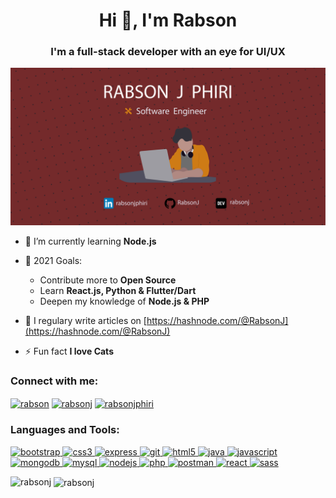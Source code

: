 <h1 align="center">Hi 👋, I'm Rabson</h1>

<h3 align="center">I'm a full-stack developer  with an eye for UI/UX</h3>

<p align="center">
 <img src="resources/banner.jpg" />
</p>


- 🌱 I’m currently learning **Node.js**

- 🥅 2021 Goals: 
   - Contribute more to **Open Source**
   - Learn **React.js, Python & Flutter/Dart**
   - Deepen my knowledge of **Node.js & PHP**

- 📝 I regulary write articles on [https://hashnode.com/@RabsonJ](https://hashnode.com/@RabsonJ)

- ⚡ Fun fact **I love Cats**


<h3 align="left">Connect with me:</h3>
<p align="left">
<a href="https://codepen.io/rabson" target="blank"><img align="center" src="https://cdn.jsdelivr.net/npm/simple-icons@3.0.1/icons/codepen.svg" alt="rabson" height="30" width="40" /></a>
<a href="https://dev.to/rabsonj" target="blank"><img align="center" src="https://cdn.jsdelivr.net/npm/simple-icons@3.0.1/icons/dev-dot-to.svg" alt="rabsonj" height="30" width="40" /></a>
<a href="https://linkedin.com/in/rabsonjphiri" target="blank"><img align="center" src="https://cdn.jsdelivr.net/npm/simple-icons@3.0.1/icons/linkedin.svg" alt="rabsonjphiri" height="30" width="40" /></a>
</p>

<h3 align="left">Languages and Tools:</h3>
<p align="left"> <a href="https://getbootstrap.com" target="_blank"> <img src="https://devicons.github.io/devicon/devicon.git/icons/bootstrap/bootstrap-plain.svg" alt="bootstrap" width="40" height="40"/> </a> <a href="https://www.w3schools.com/css/" target="_blank"> <img src="https://devicons.github.io/devicon/devicon.git/icons/css3/css3-original-wordmark.svg" alt="css3" width="40" height="40"/> </a> <a href="https://expressjs.com" target="_blank"> <img src="https://devicons.github.io/devicon/devicon.git/icons/express/express-original-wordmark.svg" alt="express" width="40" height="40"/> </a> <a href="https://git-scm.com/" target="_blank"> <img src="https://www.vectorlogo.zone/logos/git-scm/git-scm-icon.svg" alt="git" width="40" height="40"/> </a> <a href="https://www.w3.org/html/" target="_blank"> <img src="https://devicons.github.io/devicon/devicon.git/icons/html5/html5-original-wordmark.svg" alt="html5" width="40" height="40"/> </a> <a href="https://www.java.com" target="_blank"> <img src="https://devicons.github.io/devicon/devicon.git/icons/java/java-original-wordmark.svg" alt="java" width="40" height="40"/> </a> <a href="https://developer.mozilla.org/en-US/docs/Web/JavaScript" target="_blank"> <img src="https://devicons.github.io/devicon/devicon.git/icons/javascript/javascript-original.svg" alt="javascript" width="40" height="40"/> </a> <a href="https://www.mongodb.com/" target="_blank"> <img src="https://devicons.github.io/devicon/devicon.git/icons/mongodb/mongodb-original-wordmark.svg" alt="mongodb" width="40" height="40"/> </a> <a href="https://www.mysql.com/" target="_blank"> <img src="https://devicons.github.io/devicon/devicon.git/icons/mysql/mysql-original-wordmark.svg" alt="mysql" width="40" height="40"/> </a> <a href="https://nodejs.org" target="_blank"> <img src="https://devicons.github.io/devicon/devicon.git/icons/nodejs/nodejs-original-wordmark.svg" alt="nodejs" width="40" height="40"/> </a> <a href="https://www.php.net" target="_blank"> <img src="https://devicons.github.io/devicon/devicon.git/icons/php/php-original.svg" alt="php" width="40" height="40"/> </a> <a href="https://postman.com" target="_blank"> <img src="https://www.vectorlogo.zone/logos/getpostman/getpostman-icon.svg" alt="postman" width="40" height="40"/> </a> <a href="https://reactjs.org/" target="_blank"> <img src="https://devicons.github.io/devicon/devicon.git/icons/react/react-original-wordmark.svg" alt="react" width="40" height="40"/> </a> <a href="https://sass-lang.com" target="_blank"> <img src="https://devicons.github.io/devicon/devicon.git/icons/sass/sass-original.svg" alt="sass" width="40" height="40"/> </a> </p>

<p><img align="left" src="https://github-readme-stats.vercel.app/api/top-langs?username=rabsonj&show_icons=true&locale=en&layout=compact" alt="rabsonj" /></p>

<p>&nbsp;<img align="center" src="https://github-readme-stats.vercel.app/api?username=rabsonj&show_icons=true&locale=en" alt="rabsonj" /></p>

